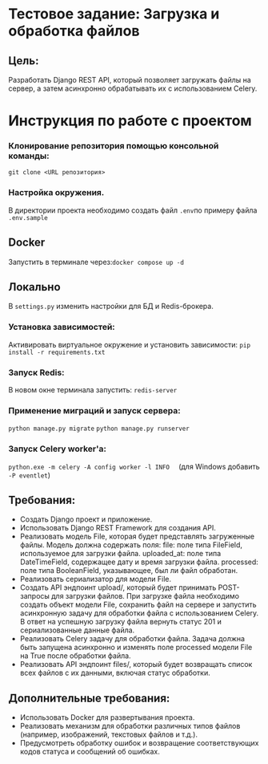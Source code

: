 # Тестовое задание: Загрузка и обработка файлов
## Цель:
Разработать Django REST API, который позволяет загружать файлы на сервер, а затем асинхронно обрабатывать их с использованием Celery.
# Инструкция по работе с проектом
### Клонирование репозитория помощью консольной команды:
`git clone <URL репозитория>`
### Настройка окружения.
В директории проекта необходимо создать файл `.env`по примеру файла `.env.sample`
## Docker
Запустить в терминале через:`docker compose up -d`
## Локально
В `settings.py` изменить настройки для БД и Redis-брокера.
### Установка зависимостей:
Активировать виртуальное окружение и установить зависимости:
`pip install -r requirements.txt`
### Запуск Redis:
В новом окне терминала запустить:
`redis-server`
### Применение миграций и запуск сервера:
`
python manage.py migrate
`
`
python manage.py runserver
`
### Запуск Celery worker'a:
`python.exe -m celery -A config worker -l INFO 
`
(для Windows добавить `-P eventlet`)
## Требования:
- Создать Django проект и приложение.
- Использовать Django REST Framework для создания API.
- Реализовать модель File, которая будет представлять загруженные файлы. Модель должна содержать поля:
file: поле типа FileField, используемое для загрузки файла.
uploaded_at: поле типа DateTimeField, содержащее дату и время загрузки файла.
processed: поле типа BooleanField, указывающее, был ли файл обработан.
- Реализовать сериализатор для модели File.
- Создать API эндпоинт upload/, который будет принимать POST-запросы для загрузки файлов. При загрузке файла необходимо создать объект модели File, сохранить файл на сервере и запустить асинхронную задачу для обработки файла с использованием Celery. В ответ на успешную загрузку файла вернуть статус 201 и сериализованные данные файла.
- Реализовать Celery задачу для обработки файла. Задача должна быть запущена асинхронно и изменять поле processed модели File на True после обработки файла.
- Реализовать API эндпоинт files/, который будет возвращать список всех файлов с их данными, включая статус обработки.
## Дополнительные требования:
- Использовать Docker для развертывания проекта.
- Реализовать механизм для обработки различных типов файлов (например, изображений, текстовых файлов и т.д.).
- Предусмотреть обработку ошибок и возвращение соответствующих кодов статуса и сообщений об ошибках.
